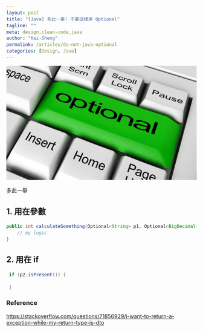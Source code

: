 ```yaml
---
layout: post
title: "[Java] 多此一舉! 不要這樣用 Optional"
tagline: ""
meta: design,clean-code,java
author: "Kai-Sheng"
permalink: /articles/do-not-java-optional
categories: [Design, Java]
--- 
```




![java8-optional](/assets/image/optional.png?size=large)

多此一舉

## 1. 用在參數

```java
public int calculateSomething(Optional<String> p1, Optional<BigDecimal> p2) {
    // my logic
}
```


## 2. 用在 if

```java
 if (p2.isPresent()) {
   
 }
```


### **Reference**

https://stackoverflow.com/questions/71856929/i-want-to-return-a-exception-while-my-return-type-is-dto